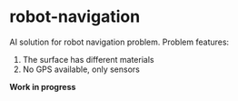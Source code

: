# robot-navigation
AI solution for robot navigation problem. Problem features:  
1) The surface has different materials  
2) No GPS available, only sensors

**Work in progress**
